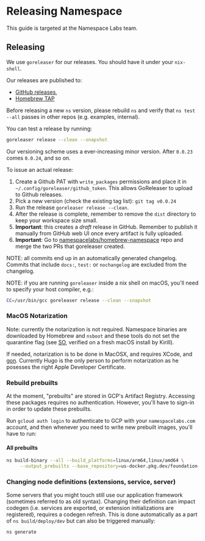 # Releasing Namespace

This guide is targeted at the Namespace Labs team.

## Releasing

We use `goreleaser` for our releases. You should have it under your `nix-shell`.

Our releases are published to:

- [GitHub releases](https://github.com/namespacelabs/foundation/releases),
- [Homebrew TAP](https://github.com/namespacelabs/homebrew-namespace)

Before releasing a new `ns` version, please rebuild `ns` and verify that `ns test --all` passes in other
repos (e.g. examples, internal).

You can test a release by running:

```bash
goreleaser release --clean --snapshot
```

Our versioning scheme uses a ever-increasing minor version. After `0.0.23` comes `0.0.24`, and so
on.

To issue an actual release:

1. Create a Github PAT with `write_packages` permissions and place it in
   `~/.config/goreleaser/github_token`. This allows GoReleaser to upload to Github releases.
2. Pick a new version (check the existing tag list): `git tag v0.0.24`
3. Run the release `goreleaser release --clean`.
4. After the release is complete, remember to remove the `dist` directory to keep your workspace
   size small.
5. **Important**: this creates a _draft_ release in GitHub. Remember to publish it manually from GitHub web UI
once every artifact is fully uploaded.
6. **Important**: Go to [namespacelabs/homebrew-namespace](https://github.com/namespacelabs/homebrew-namespace/pulls) repo and merge the two PRs that goreleaser created.

NOTE: all commits end up in an automatically generated changelog. Commits that include `docs:`,
`test:` or `nochangelog` are excluded from the changelog.

NOTE: if you are running `goreleaser` inside a nix shell on macOS, you'll need to specify your host compiler, e.g.:

```bash
CC=/usr/bin/gcc goreleaser release --clean --snapshot
```

### MacOS Notarization

Note: currently the notarization is not required. Namespace binaries are downloaded by Homebrew and
`nsboot` and these tools do not set the quarantine flag (see
[SO](https://stackoverflow.com/questions/67446317/why-are-executables-installed-with-homebrew-trusted-on-macos),
verified on a fresh macOS install by Kirill).

If needed, notarization is to be done in MacOSX, and requires XCode, and
[gon](https://github.com/mitchellh/gon#installation). Currently Hugo is the only person to perform
notarization as he posesses the right Apple Developer Certificate.

### Rebuild prebuilts

At the moment, "prebuilts" are stored in GCP's Artifact Registry. Accessing these packages requires
no authentication. However, you'll have to sign-in in order to update these prebuilts.

Run `gcloud auth login` to authenticate to GCP with your `namespacelabs.com` account, and then
whenever you need to write new prebuilt images, you'll have to run:

#### All prebuilts

```bash
ns build-binary --all --build_platforms=linux/arm64,linux/amd64 \
     --output_prebuilts --base_repository=us-docker.pkg.dev/foundation-344819/prebuilts/ --log_actions
```

### Changing node definitions (extensions, service, server)

Some servers that you might touch still use our application framework (sometimes referred to as old syntax).
Changing their definition can impact codegen (i.e. services are exported, or extension
initializations are registered), requires a codegen refresh. This is done automatically as a part of
`ns build/deploy/dev` but can also be triggered manually:

```bash
ns generate
```
